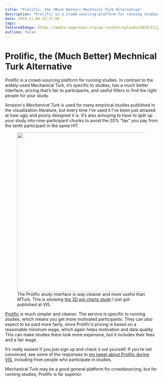 ```yaml
---
title: "Prolific, the (Much Better) Mechnical Turk Alternative"
description: "Prolific is a crowd-sourcing platform for running studies. In contrast to the widely-used Mechanical Turk, it’s specific to studies, has a much better interface, pricing that’s fair to participants, and useful filters to find the right people for your study."
date: 2019-11-04 23:17:08
tags: 
featuredImage: https://media.eagereyes.org/wp-content/uploads/2019/11/prolific-teaser.png
outline: false
---
```


# Prolific, the (Much Better) Mechnical Turk Alternative

Prolific is a crowd-sourcing platform for running studies. In contrast to the widely-used Mechanical Turk, it’s specific to studies, has a much better interface, pricing that’s fair to participants, and useful filters to find the right people for your study.

Amazon's <em>Mechanical Turk</em> is used for many empirical studies published in the visualization literature, but every time I’ve used it I’ve been just amazed at how ugly and poorly designed it is. It’s also annoying to have to split up your study into nine-participant chunks to avoid the 20% “tax” you pay from the tenth participant in the same HIT.

<figure class="wp-block-image"><img src="https://media.eagereyes.org/wp-content/uploads/2019/11/prolific-study.png" alt="" class="wp-image-12446" width="824" height="523"/><figcaption>The Prolific study interface is way cleaner and more useful than MTurk. This is showing <a href="/blog/2019/paper-evidence-for-area-as-the-primary-visual-cue-in-pie-charts">the 3D pie charts study</a> I just got published at VIS.</figcaption></figure>

<a href="https://www.prolific.co">Prolific</a> is much simpler and cleaner. The service is specific to running studies, which means you get more motivated participants. They can also expect to be paid more fairly, since Prolific’s pricing is based on a reasonable minimum wage, which again helps motivation and data quality. This can make studies there look more expensive, but it includes their fees and a fair wage.

It’s really easiest if you just sign up and check it out yourself. If you’re not convinced, see some of the responses to <a href="https://twitter.com/eagereyes/status/1187773534745088000">my tweet about Prolific during VIS</a>, including from people who participate in studies.

Mechanical Turk may be a good general platform for crowdsourcing, but for running studies, Prolific is far superior.


<PostedBy />


